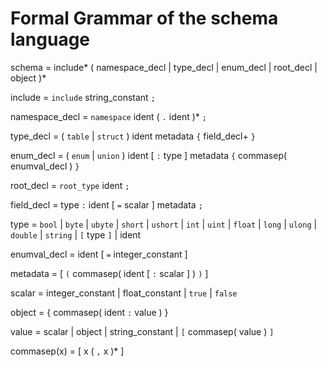 # Formal Grammar of the schema language

schema = include*
         ( namespace\_decl | type\_decl | enum\_decl | root\_decl | object )*

include = `include` string\_constant `;`

namespace\_decl = `namespace` ident ( `.` ident )* `;`

type\_decl = ( `table` | `struct` ) ident metadata `{` field\_decl+ `}`

enum\_decl = ( `enum` | `union` ) ident [ `:` type ] metadata `{` commasep(
enumval\_decl ) `}`

root\_decl = `root_type` ident `;`

field\_decl = type `:` ident [ `=` scalar ] metadata `;`

type = `bool` | `byte` | `ubyte` | `short` | `ushort` | `int` | `uint` |
`float` | `long` | `ulong` | `double`
 | `string` | `[` type `]` | ident

enumval\_decl = ident [ `=` integer\_constant ]

metadata = [ `(` commasep( ident [ `:` scalar ] ) `)` ]

scalar = integer\_constant | float\_constant | `true` | `false`

object = { commasep( ident `:` value ) }

value = scalar | object | string\_constant | `[` commasep( value ) `]`

commasep(x) = [ x ( `,` x )\* ]
